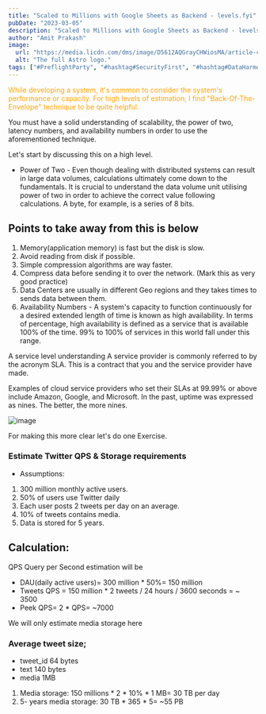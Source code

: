 ```yaml
---
title: "Scaled to Millions with Google Sheets as Backend - levels.fyi"
pubDate: "2023-03-05"
description: "Scaled to Millions with Google Sheets as Backend - levels.fyi"
author: "Amit Prakash"
image:
  url: "https://media.licdn.com/dms/image/D5612AQGrayCHWiosMA/article-cover_image-shrink_720_1280/0/1698432612831?e=1713398400&v=beta&t=CtGMhhrqzvKZf3r0VPykz0wmhby_FagOE5YIjieDEEQ"
  alt: "The full Astro logo."
tags: ["#PreflightParty", "#hashtag#SecurityFirst", "#hashtag#DataHarmony", "#hashtag#NoMoreWebWalls"]
---
```


<span style="color:orange">While developing a system, it's common to consider the system's performance or capacity. For high levels of estimation, I find "Back-Of-The-Envelope" technique to be quite helpful.</span>

You must have a solid understanding of scalability, the power of two, latency numbers, and availability numbers in order to use the aforementioned technique.

Let's start by discussing this on a high level.

* Power of Two - Even though dealing with distributed systems can result in large data volumes, calculations ultimately come down to the fundamentals. It is crucial to understand the data volume unit utilising power of two in order to achieve the correct value following calculations. A byte, for example, is a series of 8 bits.

## Points to take away from this is below
1. Memory(application memory) is fast but the disk is slow.
2. Avoid reading from disk if possible.
3. Simple compression algorithms are way faster.
4. Compress data before sending it to over the network. (Mark this as very good practice)
5. Data Centers are usually in different Geo regions and they takes times to sends data between them. 
6. Availability Numbers - A system's capacity to function continuously for a desired extended length of time is known as high availability. In terms of percentage, high availability is defined as a service that is available 100% of the time. 99% to 100% of services in this world fall under this range.

A service level understanding A service provider is commonly referred to by the acronym SLA. This is a contract that you and the service provider have made.

Examples of cloud service providers who set their SLAs at 99.99% or above include Amazon, Google, and Microsoft. In the past, uptime was expressed as nines. The better, the more nines.

![image](https://media.licdn.com/dms/image/D5612AQEj6t3TLU6qlQ/article-inline_image-shrink_1500_2232/0/1678005740171?e=1713398400&v=beta&t=9ehAz8GkvRAR2_t_ir5mYj8V1bos9ZOO9N5G7OnSYKY)

For making this more clear let's do one Exercise.

### Estimate Twitter QPS & Storage requirements 
* Assumptions:
1. 300 million monthly active users.
2. 50% of users use Twitter daily
3. Each user posts 2 tweets per day on an average.
4. 10% of tweets contains media.
5. Data is stored for 5 years.

## Calculation: 

QPS Query per Second estimation will be

* DAU(daily active users)= 300 million * 50%= 150 million 
* Tweets QPS = 150 million * 2 tweets / 24 hours / 3600 seconds = ~ 3500
* Peek QPS= 2 * QPS= ~7000

We will only estimate media storage here

### Average tweet size;
* tweet_id 64 bytes
* text 140 bytes
* media 1MB
1. Media storage: 150 millions * 2 * 10% * 1 MB= 30 TB per day
2. 5- years media storage: 30 TB * 365 * 5= ~55 PB